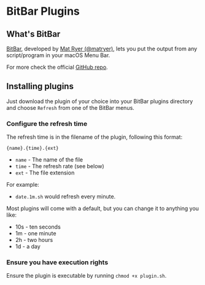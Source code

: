 # BitBar Plugins

## What's BitBar

[BitBar](https://getbitbar.com), developed by [Mat Ryer (@matryer)](https://twitter.com/matryer), lets you put the output from any script/program in your macOS Menu Bar.

For more check the official [GitHub repo](https://github.com/matryer/bitbar).

## Installing plugins

Just download the plugin of your choice into your BitBar plugins directory and choose `Refresh` from one of the BitBar menus.

### Configure the refresh time

The refresh time is in the filename of the plugin, following this format:

    {name}.{time}.{ext}

  * `name` - The name of the file
  * `time` - The refresh rate (see below)
  * `ext` - The file extension

For example:

  * `date.1m.sh` would refresh every minute.

Most plugins will come with a default, but you can change it to anything you like:

  * 10s - ten seconds
  * 1m - one minute
  * 2h - two hours
  * 1d - a day

### Ensure you have execution rights

Ensure the plugin is executable by running `chmod +x plugin.sh`.